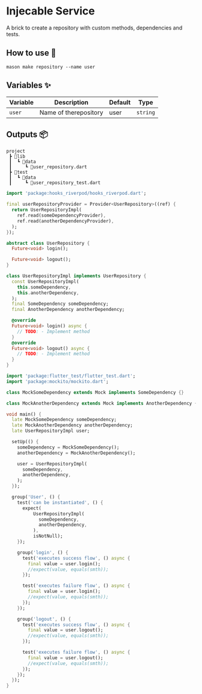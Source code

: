 # Injecable Service

A brick to create a repository with custom methods, dependencies and tests.

## How to use 🚀

```
mason make repository --name user
```

## Variables ✨

| Variable         | Description                | Default                   | Type     |
| ---------------- | -------------------------- | ------------------------- | -------- |
| `user`           |    Name of therepository   |           user            | `string` |

## Outputs 📦

```
project
 ┣ 📂lib
 ┃  ┗ 📂data
 ┃     ┗ 📜user_repository.dart
 ┣ 📂test
 ┃  ┗ 📂data
 ┃     ┗ 📜user_repository_test.dart

 ```

```dart
import 'package:hooks_riverpod/hooks_riverpod.dart';

final userRepositoryProvider = Provider<UserRepository>((ref) {
  return UserRepositoryImpl(
    ref.read(someDependencyProvider),
    ref.read(anotherDependencyProvider),
  );
});

abstract class UserRepository {
  Future<void> login();

  Future<void> logout();
}

class UserRepositoryImpl implements UserRepository {
  const UserRepositoryImpl(
    this.someDependency,
    this.anotherDependency,
  );
  final SomeDependency someDependency;
  final AnotherDependency anotherDependency;

  @override
  Future<void> login() async {
    // TODO: - Implement method
  }
  @override
  Future<void> logout() async {
    // TODO: - Implement method
  }
}
```


```dart
import 'package:flutter_test/flutter_test.dart';
import 'package:mockito/mockito.dart';

class MockSomeDependency extends Mock implements SomeDependency {}

class MockAnotherDependency extends Mock implements AnotherDependency {}

void main() {
  late MockSomeDependency someDependency;
  late MockAnotherDependency anotherDependency;
  late UserRepositoryImpl user;

  setUp(() {
    someDependency = MockSomeDependency();
    anotherDependency = MockAnotherDependency();

    user = UserRepositoryImpl(
      someDependency,
      anotherDependency,
    );
  });

  group('User', () {
    test('can be instantiated', () {
      expect(
          UserRepositoryImpl(
            someDependency,
            anotherDependency,
          ),
          isNotNull);
    });

    group('login', () {
      test('executes success flow', () async {
        final value = user.login();
        //expect(value, equals(smth));
      });

      test('executes failure flow', () async {
        final value = user.login();
        //expect(value, equals(smth));
      });
    });

    group('logout', () {
      test('executes success flow', () async {
        final value = user.logout();
        //expect(value, equals(smth));
      });

      test('executes failure flow', () async {
        final value = user.logout();
        //expect(value, equals(smth));
      });
    });
  });
}
```